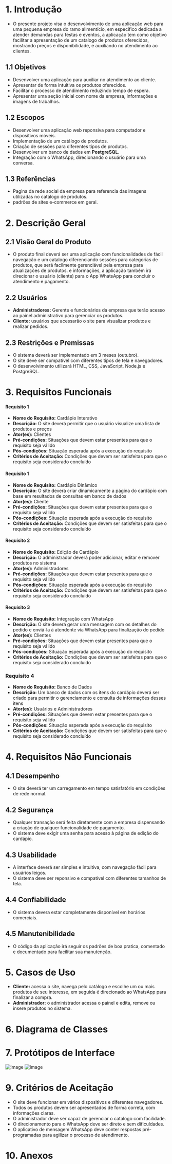 # 1. Introdução
* O presente projeto visa o desenvolvimento de uma aplicação web para uma pequena empresa do ramo alimentício, em especifico
dedicada a atender demandas para festas e eventos, a aplicação tem como objetivo facilitar a apresentação de um catalogo 
de produtos oferecidos, mostrando preços e disponibilidade, e auxiliando no atendimento ao clientes.

## 1.1 Objetivos
* Desenvolver uma aplicação para auxiliar no atendimento ao cliente.
* Apresentar de forma intuitiva os produtos oferecidos.
* Facilitar o processo de atendimento reduzindo tempo de espera.
* Apresentar uma seção inicial com nome da empresa, informações e imagens de trabalhos.
  
## 1.2 Escopos
* Desenvolver uma aplicação web reponsiva para computador e dispositivos móveis.
* Implementação de um catálogo de produtos.
* Criação de sessões para diferentes tipos de produtos.
* Desenvolver um banco de dados em **PostgreSQL**.
* Integração com o WhatsApp, direcionando o usuário para uma conversa.
  
## 1.3 Referências
* Pagina da rede social da empresa para referencia das imagens utilizadas no catálogo de produtos.
* padrões de sites e-commerce em geral.

# 2. Descrição Geral
## 2.1 Visão Geral do Produto
* O produto final deverá ser uma aplicação com funcionalidades de fácil navegação e um catalogo diferenciando sessões
para categorias de produtos, que será facilmente gerenciável pela empresa para atualizações de produtos.
e informações, a aplicação também irá direcionar o usuário (cliente) para o App WhatsApp para concluir o atendimento e pagamento.

## 2.2 Usuários
* **Administradores:** Gerente e funcionários da empresa que terão acesso ao painel administrativo para gerenciar os produtos.
* **Cliente:** usuários que acessarão o site para visualizar produtos e realizar pedidos. 

## 2.3 Restrições e Premissas
* O sistema deverá ser implementado em 3 meses (outubro).
* O site deve ser compatível com diferentes tipos de tela e navegadores.
* O desenvolvimento utilizará HTML, CSS, JavaScript, Node.js e PostgreSQL.

# 3. Requisitos Funcionais
#### Requisito 1
* **Nome do Requisito:** Cardápio Interativo
* **Descrição:** O site deverá permitir que o usuário visualize uma lista de produtos e preços
* **Ator(es):** Clientes
* **Pré-condições:** Situações que devem estar presentes para que o requisito seja válido
* **Pós-condições:** Situação esperada após a execução do requisito
* **Critérios de Aceitação:** Condições que devem ser satisfeitas para que o requisito seja considerado concluído

#### Requisito 1
* **Nome do Requisito:** Cardápio Dinâmico
* **Descrição:** O site deverá criar dinamicamente a página do cardápio com base em resultados de consultas em banco de dados
* **Ator(es):** Cliente
* **Pré-condições:** Situações que devem estar presentes para que o requisito seja válido
* **Pós-condições:** Situação esperada após a execução do requisito
* **Critérios de Aceitação:** Condições que devem ser satisfeitas para que o requisito seja considerado concluído

#### Requisito 2
* **Nome do Requisito:** Edição de Cardápio
* **Descrição:** O administrador deverá poder adicionar, editar e remover produtos no sistema
* **Ator(es):** Administradores
* **Pré-condições:** Situações que devem estar presentes para que o requisito seja válido
* **Pós-condições:** Situação esperada após a execução do requisito
* **Critérios de Aceitação:** Condições que devem ser satisfeitas para que o requisito seja considerado concluído

#### Requisito 3
* **Nome do Requisito:** Integração com WhatsApp
* **Descrição:** O site deverá gerar uma mensagem com os detalhes do pedido e enviá-la à atendente via WhatsApp para finalização do pedido
* **Ator(es):** Clientes
* **Pré-condições:** Situações que devem estar presentes para que o requisito seja válido
* **Pós-condições:** Situação esperada após a execução do requisito
* **Critérios de Aceitação:** Condições que devem ser satisfeitas para que o requisito seja considerado concluído

### Requisito 4
* **Nome do Requisito:** Banco de Dados
* **Descrição:** Um banco de dados com os itens do cardápio deverá ser criado para permitir o gerenciamento e consulta de informações desses itens
* **Ator(es):** Usuários e Administradores
* **Pré-condições:** Situações que devem estar presentes para que o requisito seja válido
* **Pós-condições:** Situação esperada após a execução do requisito
* **Critérios de Aceitação:** Condições que devem ser satisfeitas para que o requisito seja considerado concluído

# 4. Requisitos Não Funcionais
## 4.1 Desempenho
* O site deverá ter um carregamento em tempo satisfatório em condições de rede normal.
  
## 4.2 Segurança
* Qualquer transação será feita diretamente com a empresa dispensando a criação de qualquer funcionalidade de pagamento.
* O sistema deve exigir uma senha para acesso à página de edição do cardápio.
  
## 4.3 Usabilidade
* A interface deverá ser simples e intuitiva, com navegação fácil para usuários leigos.
* O sistema deve ser reponsivo e compatível com diferentes tamanhos de tela.
  
## 4.4 Confiabilidade
* O sistema devera estar completamente disponível em horários comerciais. 

## 4.5 Manutenibilidade
* O código da aplicação irá seguir os padrões de boa pratica, comentado e documentado para facilitar sua manutenção.

# 5. Casos de Uso
* **Cliente:** acessa o site, navega pelo catálogo e escolhe um ou mais produtos de seu interesse, em seguida é direcionado ao WhatsApp para finalizar a compra.
* **Administrador:** o administrador acessa o painel e edita, remove ou insere produtos no sistema.

# 6. Diagrama de Classes

# 7. Protótipos de Interface
![image](https://github.com/user-attachments/assets/08a88af8-37d3-434a-9fdc-f80f2f4d5dbd)
![image](https://github.com/user-attachments/assets/51e5a80f-2cb8-42a1-a28a-eb693976a188)

# 9. Critérios de Aceitação
* O site deve funcionar em vários dispositivos e diferentes navegadores.
* Todos os produtos devem ser apresentados de forma correta, com informações claras.
* O administrador deve ser capaz de gerenciar o catalogo com facilidade.
* O direcionamento para o WhatsApp deve ser direto e sem dificuldades.  
* O aplicativo de mensagem WhatsApp deve conter respostas pré-programadas para agilizar o processo de atendimento.
  
# 10. Anexos
